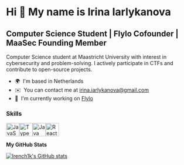 Hi 👾 My name is Irina Iarlykanova
=========================================================================================================================================

Computer Science Student | Flylo Cofounder | MaaSec Founding Member
-------------------------------------------------------------------

Computer Science student at Maastricht University with interest in cybersecurity and problem-solving. I actively participate in CTFs and contribute to open-source projects.

* 🌍  I'm based in Netherlands
* ✉️  You can contact me at [irina.iarlykanova@gmail.com](mailto:irina.iarlykanova@gmail.com)
* 🚀  I'm currently working on [Flylo](https://flylo.io)

### Skills


<p align="left">
<a href="https://developer.mozilla.org/en-US/docs/Web/JavaScript" target="_blank" rel="noreferrer"><img src="https://raw.githubusercontent.com/danielcranney/readme-generator/main/public/icons/skills/javascript-colored.svg" width="36" height="36" alt="JavaScript" /></a><a href="https://www.typescriptlang.org/" target="_blank" rel="noreferrer"><img src="https://raw.githubusercontent.com/danielcranney/readme-generator/main/public/icons/skills/typescript-colored.svg" width="36" height="36" alt="TypeScript" /></a><a href="https://www.oracle.com/java/" target="_blank" rel="noreferrer"><img src="https://raw.githubusercontent.com/danielcranney/readme-generator/main/public/icons/skills/java-colored.svg" width="36" height="36" alt="Java" /></a><a href="https://reactjs.org/" target="_blank" rel="noreferrer"><img src="https://raw.githubusercontent.com/danielcranney/readme-generator/main/public/icons/skills/react-colored.svg" width="36" height="36" alt="React" /></a>
</p>

<b>My GitHub Stats</b>

<a href="http://www.github.com/Irench1k"><img src="https://github-readme-stats.vercel.app/api?username=Irench1k&show_icons=true&hide=&count_private=true&title_color=f7aef8&text_color=ffffff&icon_color=fe5d9f&bg_color=1c1917&hide_border=true&show_icons=true" alt="Irench1k's GitHub stats" /></a>
